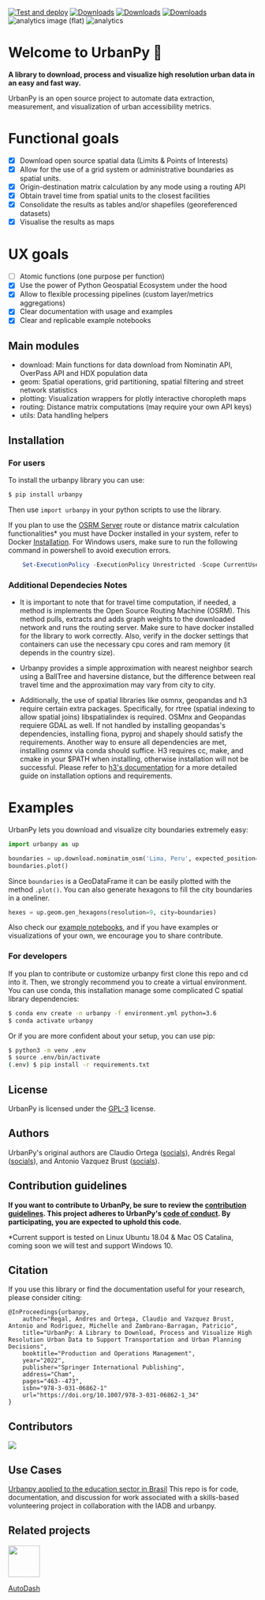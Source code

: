 [![Test and deploy](https://github.com/EL-BID/urbanpy/actions/workflows/main.yml/badge.svg)](https://github.com/EL-BID/urbanpy/actions/workflows/main.yml)
[![Downloads](https://static.pepy.tech/badge/urbanpy)](https://pepy.tech/project/urbanpy)
[![Downloads](https://static.pepy.tech/badge/urbanpy/month)](https://pepy.tech/project/urbanpy)
[![Downloads](https://static.pepy.tech/badge/urbanpy/week)](https://static.pepy.tech/badge/urbanpy/week)
![analytics image (flat)](https://raw.githubusercontent.com/vitr/google-analytics-beacon/master/static/badge.svg)
![analytics](https://www.google-analytics.com/collect?v=1&cid=555&t=pageview&ec=repo&ea=open&dp=/urbanpy/readme&dt=&tid=UA-4677001-16)

# Welcome to UrbanPy :city_sunrise:

**A library to download, process and visualize high resolution urban data in an easy and fast way.**

UrbanPy is an open source project to automate data extraction, measurement, and visualization of urban accessibility metrics.

# Functional goals

- [x] Download open source spatial data (Limits & Points of Interests)
- [x] Allow for the use of a grid system or administrative boundaries as spatial units.
- [x] Origin-destination matrix calculation by any mode using a routing API
- [x] Obtain travel time from spatial units to the closest facilities
- [x] Consolidate the results as tables and/or shapefiles (georeferenced datasets)
- [x] Visualise the results as maps

# UX goals

- [ ] Atomic functions (one purpose per function)
- [x] Use the power of Python Geospatial Ecosystem under the hood
- [x] Allow to flexible processing pipelines (custom layer/metrics aggregations)
- [x] Clear documentation with usage and examples
- [x] Clear and replicable example notebooks

## Main modules

- download: Main functions for data download from Nominatin API, OverPass API and HDX population data
- geom: Spatial operations, grid partitioning, spatial filtering and street network statistics
- plotting: Visualization wrappers for plotly interactive choropleth maps
- routing: Distance matrix computations (may require your own API keys)
- utils: Data handling helpers

## Installation

### For users

To install the urbanpy library you can use:

```sh
$ pip install urbanpy
```

Then use `import urbanpy` in your python scripts to use the library.

If you plan to use the [OSRM Server](http://project-osrm.org/) route or distance matrix calculation functionalities\* you must have Docker installed in your system, refer to Docker [Installation](https://www.docker.com/products/docker-desktop). For Windows users, make sure to run the following command in powershell to avoid execution errors.

```powershell
    Set-ExecutionPolicy -ExecutionPolicy Unrestricted -Scope CurrentUser
```

### Additional Dependecies Notes

- It is important to note that for travel time computation, if needed, a method is implements the Open Source Routing Machine (OSRM). This method pulls, extracts and adds graph weights to the downloaded network and runs the routing server. Make sure to have docker installed for the library to work correctly. Also, verify in the docker settings that containers can use the necessary cpu cores and ram memory (it depends in the country size).

- Urbanpy provides a simple approximation with nearest neighbor search using a BallTree and haversine distance, but the difference between real travel time and the approximation may vary from city to city.

- Additionally, the use of spatial libraries like osmnx, geopandas and h3 require certain extra packages. Specifically, for rtree (spatial indexing to allow spatial joins) libspatialindex is required. OSMnx and Geopandas requiere GDAL as well. If not handled by installing geopandas's dependencies, installing fiona, pyproj and shapely should satisfy the requirements. Another way to ensure all dependencies are met, installing osmnx via conda should suffice. H3 requires cc, make, and cmake in your $PATH when installing, otherwise installation will not be successful. Please refer to [h3's documentation](https://github.com/uber/h3) for a more
  detailed guide on installation options and requirements.

# Examples

UrbanPy lets you download and visualize city boundaries extremely easy:

```python
import urbanpy as up

boundaries = up.download.nominatim_osm('Lima, Peru', expected_position=2, email="your@email.com")
boundaries.plot()
```

Since `boundaries` is a GeoDataFrame it can be easily plotted with the method `.plot()`. You can also generate hexagons to fill the city boundaries in a oneliner.

```python
hexes = up.geom.gen_hexagons(resolution=9, city=boundaries)
```

Also check our [example notebooks](https://nbviewer.org/github/EL-BID/urbanpy/tree/master/notebooks/), and if you have examples or visualizations of your own, we encourage you to share contribute.

### For developers

If you plan to contribute or customize urbanpy first clone this repo and cd into it. Then, we strongly recommend you to create a virtual environment. You can use conda, this installation manage some complicated C spatial library dependencies:

```sh
$ conda env create -n urbanpy -f environment.yml python=3.6
$ conda activate urbanpy
```

Or if you are more confident about your setup, you can use pip:

```sh
$ python3 -m venv .env
$ source .env/bin/activate
(.env) $ pip install -r requirements.txt
```

## License

UrbanPy is licensed under the [GPL-3](LICENSE) license.

## Authors

UrbanPy's original authors are Claudio Ortega ([socials](https://www.linkedin.com/in/claudioortega27/)), Andrés Regal ([socials](https://www.linkedin.com/in/andrés-regal/)), and Antonio Vazquez Brust ([socials](https://www.linkedin.com/in/avazquez/)).

## Contribution guidelines

**If you want to contribute to UrbanPy, be sure to review the
[contribution guidelines](CONTRIBUTING.md). This project adheres to UrbanPy's
[code of conduct](CODE_OF_CONDUCT.md). By participating, you are expected to
uphold this code.**

\*Current support is tested on Linux Ubuntu 18.04 & Mac OS Catalina, coming soon we will test and support Windows 10.

## Citation

If you use this library or find the documentation useful for your research, please consider citing:

```
@InProceedings{urbanpy,
    author="Regal, Andres and Ortega, Claudio and Vazquez Brust, Antonio and Rodriguez, Michelle and Zambrano-Barragan, Patricio",
    title="UrbanPy: A Library to Download, Process and Visualize High Resolution Urban Data to Support Transportation and Urban Planning Decisions",
    booktitle="Production and Operations Management",
    year="2022",
    publisher="Springer International Publishing",
    address="Cham",
    pages="463--473",
    isbn="978-3-031-06862-1"
    url="https://doi.org/10.1007/978-3-031-06862-1_34"
}
```

## Contributors

<a href="https://github.com/EL-BID/urbanpy/graphs/contributors">
  <img src="https://contrib.rocks/image?repo=EL-BID/urbanpy" />
</a>

## Use Cases

[Urbanpy applied to the education sector in Brasil](https://github.com/EL-BID/IADB-education-1)
This repo is for code, documentation, and discussion for work associated with a skills-based volunteering project in collaboration with the IADB and urbanpy.

## Related projects

<a href="https://www.autodash.org/">
  <img src="https://www.autodash.org/static/images/logo.png" width=64 height=64 /><p>AutoDash</p>
</a>
